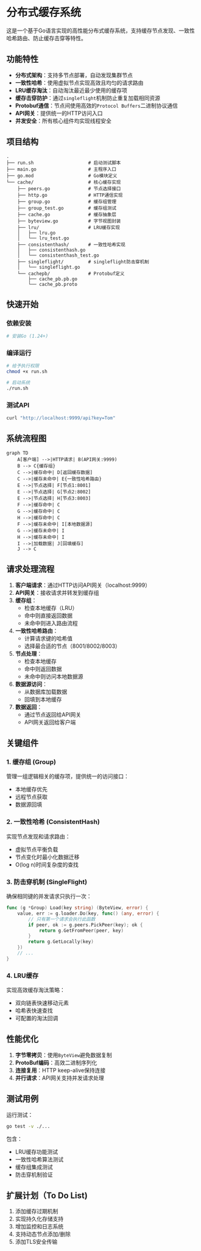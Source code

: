 # 分布式缓存系统

这是一个基于Go语言实现的高性能分布式缓存系统，支持缓存节点发现、一致性哈希路由、防止缓存击穿等特性。

## 功能特性

- **分布式架构**：支持多节点部署，自动发现集群节点
- **一致性哈希**：使用虚拟节点实现高效且均匀的请求路由
- **LRU缓存淘汰**：自动淘汰最近最少使用的缓存项
- **缓存击穿防护**：通过`singleflight`机制防止重复加载相同资源
- **Protobuf通信**：节点间使用高效的`Protocol Buffers`二进制协议通信
- **API网关**：提供统一的HTTP访问入口
- **并发安全**：所有核心组件均实现线程安全

## 项目结构

```plaintext
.
├── run.sh                    # 启动测试脚本
├── main.go                   # 主程序入口
├── go.mod                    # Go模块定义
└── cache/                    # 核心缓存实现
    ├── peers.go              # 节点选择接口
    ├── http.go               # HTTP通信实现
    ├── group.go              # 缓存组管理
    ├── group_test.go         # 缓存组测试
    ├── cache.go              # 缓存抽象层
    ├── byteview.go           # 字节视图封装
    ├── lru/                  # LRU缓存实现
    │   ├── lru.go
    │   └── lru_test.go
    ├── consistenthash/       # 一致性哈希实现
    │   ├── consistenthash.go
    │   └── consistenthash_test.go
    ├── singleflight/         # singleflight防击穿机制
    │   └── singleflight.go
    └── cachepb/              # Protobuf定义
        ├── cache_pb.pb.go
        └── cache_pb.proto
```

## 快速开始

### 依赖安装

```bash
# 安装Go (1.24+)
```

### 编译运行

```bash
# 给予执行权限
chmod +x run.sh

# 启动系统
./run.sh
```

### 测试API

```bash
curl "http://localhost:9999/api?key=Tom"
```

## 系统流程图

```mermaid
graph TD
    A[客户端] -->|HTTP请求| B(API网关:9999)
    B --> C{缓存组}
    C -->|缓存命中| D[返回缓存数据]
    C -->|缓存未命中| E{一致性哈希路由}
    E -->|节点选择| F[节点1:8001]
    E -->|节点选择| G[节点2:8002]
    E -->|节点选择| H[节点3:8003]
    F -->|缓存命中| C
    G -->|缓存命中| C
    H -->|缓存命中| C
    F -->|缓存未命中| I[本地数据源]
    G -->|缓存未命中| I
    H -->|缓存未命中| I
    I -->|加载数据| J[回填缓存]
    J --> C
```

## 请求处理流程

1. **客户端请求**：通过HTTP访问API网关（localhost:9999）
2. **API网关**：接收请求并转发到缓存组
3. **缓存组**：
   - 检查本地缓存（LRU）
   - 命中则直接返回数据
   - 未命中则进入路由流程
4. **一致性哈希路由**：
   - 计算请求键的哈希值
   - 选择最合适的节点（8001/8002/8003）
5. **节点处理**：
   - 检查本地缓存
   - 命中则返回数据
   - 未命中则访问本地数据源
6. **数据源访问**：
   - 从数据库加载数据
   - 回填到本地缓存
7. **数据返回**：
   - 通过节点返回给API网关
   - API网关返回给客户端

## 关键组件

### 1. 缓存组 (Group)

管理一组逻辑相关的缓存项，提供统一的访问接口：
- 本地缓存优先
- 远程节点获取
- 数据源回填

### 2. 一致性哈希 (ConsistentHash)

实现节点发现和请求路由：
- 虚拟节点平衡负载
- 节点变化时最小化数据迁移
- O(log n)时间复杂度的查找

### 3. 防击穿机制 (SingleFlight)

确保相同键的并发请求只执行一次：
```go
func (g *Group) Load(key string) (ByteView, error) {
    value, err := g.loader.Do(key, func() (any, error) {
        // 只有第一个请求会执行此函数
        if peer, ok := g.peers.PickPeer(key); ok {
            return g.GetFromPeer(peer, key)
        }
        return g.GetLocally(key)
    })
    // ...
}
```

### 4. LRU缓存

实现高效缓存淘汰策略：
- 双向链表快速移动元素
- 哈希表快速查找
- 可配置的淘汰回调

## 性能优化

1. **字节零拷贝**：使用`ByteView`避免数据复制
2. **ProtoBuf编码**：高效二进制序列化
3. **连接复用**：HTTP keep-alive保持连接
4. **并行请求**：API网关支持并发请求处理

## 测试用例

运行测试：
```bash
go test -v ./...
```

包含：
- LRU缓存功能测试
- 一致性哈希算法测试
- 缓存组集成测试
- 防击穿机制验证

## 扩展计划（To Do List)

1. 添加缓存过期机制
2. 实现持久化存储支持
3. 增加监控和日志系统
4. 支持动态节点添加/删除
5. 添加TLS安全传输
